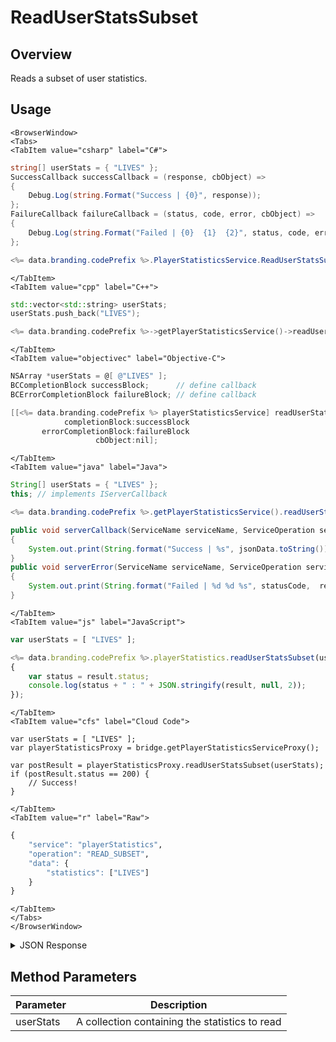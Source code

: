 # ReadUserStatsSubset
## Overview
Reads a subset of user statistics.

<PartialServop service_name="playerStatistics" operation_name="READ_SUBSET" />

## Usage

```mdx-code-block
<BrowserWindow>
<Tabs>
<TabItem value="csharp" label="C#">
```

```csharp
string[] userStats = { "LIVES" };
SuccessCallback successCallback = (response, cbObject) =>
{
    Debug.Log(string.Format("Success | {0}", response));
};
FailureCallback failureCallback = (status, code, error, cbObject) =>
{
    Debug.Log(string.Format("Failed | {0}  {1}  {2}", status, code, error));
};

<%= data.branding.codePrefix %>.PlayerStatisticsService.ReadUserStatsSubset(userStats, successCallback, failureCallback);
```

```mdx-code-block
</TabItem>
<TabItem value="cpp" label="C++">
```

```cpp
std::vector<std::string> userStats;
userStats.push_back("LIVES");

<%= data.branding.codePrefix %>->getPlayerStatisticsService()->readUserStatsSubset(userStats, this);
```

```mdx-code-block
</TabItem>
<TabItem value="objectivec" label="Objective-C">
```

```objectivec
NSArray *userStats = @[ @"LIVES" ];
BCCompletionBlock successBlock;      // define callback
BCErrorCompletionBlock failureBlock; // define callback

[[<%= data.branding.codePrefix %> playerStatisticsService] readUserStatsSubset:userStats
            completionBlock:successBlock
       errorCompletionBlock:failureBlock
                   cbObject:nil];
```

```mdx-code-block
</TabItem>
<TabItem value="java" label="Java">
```

```java
String[] userStats = { "LIVES" };
this; // implements IServerCallback

<%= data.branding.codePrefix %>.getPlayerStatisticsService().readUserStatsSubset(userStats, this);

public void serverCallback(ServiceName serviceName, ServiceOperation serviceOperation, JSONObject jsonData)
{
    System.out.print(String.format("Success | %s", jsonData.toString()));
}
public void serverError(ServiceName serviceName, ServiceOperation serviceOperation, int statusCode, int reasonCode, String jsonError)
{
    System.out.print(String.format("Failed | %d %d %s", statusCode,  reasonCode, jsonError.toString()));
}
```

```mdx-code-block
</TabItem>
<TabItem value="js" label="JavaScript">
```

```javascript
var userStats = [ "LIVES" ];

<%= data.branding.codePrefix %>.playerStatistics.readUserStatsSubset(userStats, result =>
{
	var status = result.status;
	console.log(status + " : " + JSON.stringify(result, null, 2));
});
```

```mdx-code-block
</TabItem>
<TabItem value="cfs" label="Cloud Code">
```

```cfscript
var userStats = [ "LIVES" ];
var playerStatisticsProxy = bridge.getPlayerStatisticsServiceProxy();

var postResult = playerStatisticsProxy.readUserStatsSubset(userStats);
if (postResult.status == 200) {
    // Success!
}
```

```mdx-code-block
</TabItem>
<TabItem value="r" label="Raw">
```

```r
{
	"service": "playerStatistics",
	"operation": "READ_SUBSET",
	"data": {
		"statistics": ["LIVES"]
	}
}
```

```mdx-code-block
</TabItem>
</Tabs>
</BrowserWindow>
```

<details>
<summary>JSON Response</summary>

```json
{
    "status": 200,
    "data": {
        "statistics": {
            "LIVES": 7
        }
    }
}
```
</details>

## Method Parameters
Parameter | Description
--------- | -----------
userStats | A collection containing the statistics to read


